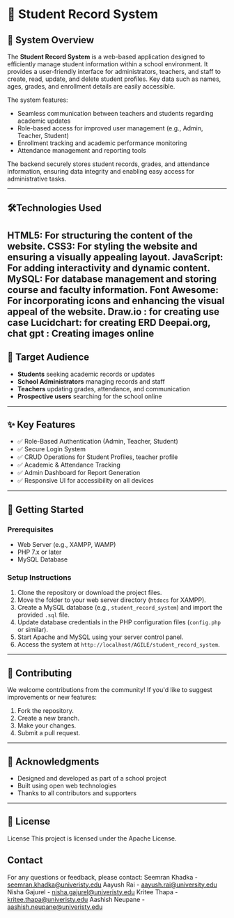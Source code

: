 # 🏫 Student Record System

## 📖 System Overview

The **Student Record System** is a web-based application designed to efficiently manage student information within a school environment. It provides a user-friendly interface for administrators, teachers, and staff to create, read, update, and delete student profiles. Key data such as names, ages, grades, and enrollment details are easily accessible.

The system features:
- Seamless communication between teachers and students regarding academic updates
- Role-based access for improved user management (e.g., Admin, Teacher, Student)
- Enrollment tracking and academic performance monitoring
- Attendance management and reporting tools

The backend securely stores student records, grades, and attendance information, ensuring data integrity and enabling easy access for administrative tasks.

---

## 🛠Technologies Used
HTML5: For structuring the content of the website.
CSS3: For styling the website and ensuring a visually appealing layout.
JavaScript: For adding interactivity and dynamic content.
MySQL: For database management and storing course and faculty information.
Font Awesome: For incorporating icons and enhancing the visual appeal of the website.
Draw.io : for creating use case
Lucidchart: for creating ERD
Deepai.org, chat gpt : Creating images online
---

## 🎯 Target Audience

- **Students** seeking academic records or updates  
- **School Administrators** managing records and staff  
- **Teachers** updating grades, attendance, and communication  
- **Prospective users** searching for the school online  

---

## ✨ Key Features

- ✅ Role-Based Authentication (Admin, Teacher, Student)
- ✅ Secure Login System
- ✅ CRUD Operations for Student Profiles, teacher profile
- ✅ Academic & Attendance Tracking
- ✅ Admin Dashboard for Report Generation
- ✅ Responsive UI for accessibility on all devices

---

## 🚀 Getting Started

### Prerequisites

- Web Server (e.g., XAMPP, WAMP)
- PHP 7.x or later
- MySQL Database

### Setup Instructions

1. Clone the repository or download the project files.
2. Move the folder to your web server directory (`htdocs` for XAMPP).
3. Create a MySQL database (e.g., `student_record_system`) and import the provided `.sql` file.
4. Update database credentials in the PHP configuration files (`config.php` or similar).
5. Start Apache and MySQL using your server control panel.
6. Access the system at `http://localhost/AGILE/student_record_system`.

---


## 🤝 Contributing

We welcome contributions from the community! If you'd like to suggest improvements or new features:
1. Fork the repository.
2. Create a new branch.
3. Make your changes.
4. Submit a pull request.

---

## 🙏 Acknowledgments

- Designed and developed as part of a school project
- Built using open web technologies
- Thanks to all contributors and supporters

---

## 📄 License
License This project is licensed under the Apache License.

## Contact 

For any questions or feedback, please contact:
Seemran Khadka - seemran.khadka@univeristy.edu Aayush Rai - aayush.rai@university.edu Nisha Gajurel - nisha.gajurel@univeristy.edu Kritee Thapa - kritee.thapa@univeristy.edu Aashish Neupane - aashish.neupane@univeristy.edu
